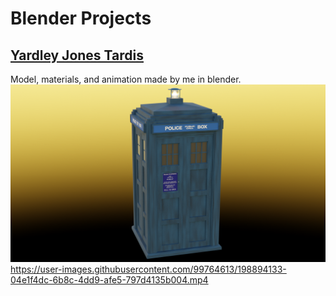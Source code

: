 # Blender Projects
## [Yardley Jones Tardis](Yardley_Jones_Tardis)
Model, materials, and animation made by me in blender.
![Yardley Jones Tardis Final Render](Yardley_Jones_Tardis/YJT_Render.png)
https://user-images.githubusercontent.com/99764613/198894133-04e1f4dc-6b8c-4dd9-afe5-797d4135b004.mp4
